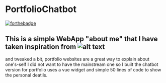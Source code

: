 # PortfolioChatbot

[![forthebadge](https://forthebadge.com/images/badges/made-with-javascript.svg)](https://forthebadge.com)
## This is a simple WebApp "about me" that I have taken inspiration from ![alt text](https://deepanshsachdeva.github.io/) 
and tweaked a bit, portfolio websites are a great way to explain about one's-self I did not want to have the mainstream one so I built the chatbot 
version for portfolio uses a vue widget and simple 50 lines of code to show the personal deatils.
